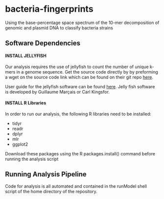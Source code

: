 # bacteria-fingerprints
Using the base-percentage space spectrum of the 10-mer decomposition of genomic and plasmid DNA to classify bacteria strains


## Software Dependencies
#### INSTALL JELLYFISH
Our analysis requires the use of jellyfish to count the number of unique
k-mers in a genome sequence. Get the source code directly by by preforming a wget on the source code link
which can be found on their git repo <a href="https://github.com/gmarcais/Jellyfish">  here</a>.

User guide for the jellyfish software can be found <a href="http://www.genome.umd.edu/docs/JellyfishUserGuide.pdf"> here</a>.
Jelly fish software is developed by Guillaume Marçais or Carl Kingsfor.

#### INSTALL R Libraries

In order to run our analysis, the following R libraries need to be installed:

* tidyr
* readr
* dplyr
* mlr
* ggplot2

Download these packages using the R packages.install() command before running the analysis script

## Running Analysis Pipeline

Code for analysis is all automated and contained in the runModel shell script of 
the home directory of the repository. 
